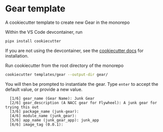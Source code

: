 # Gear template

A cookiecutter template to create new Gear in the monorepo

Within the VS Code devcontainer, run

```bash
pipx install cookiecutter
```

If you are not using the devcontainer, see the [cookiecutter docs](https://cookiecutter.readthedocs.io/en/2.5.0/README.html) for installation.

Run cookiecutter from the root directory of the monorepo

```bash
cookiecutter templates/gear --output-dir gear/
```

You will then be prompted to instantiate the gear.
Type `enter` to accept the default value, or provide a new value.

```
  [1/6] gear_name (Gear Name): Junk Gear
  [2/6] gear_description (A NACC gear for Flywheel): A junk gear for trying this out
  [3/6] package_name (junk-gear): 
  [4/6] module_name (junk_gear): 
  [5/6] app_name (junk_gear_app): junk_app
  [6/6] image_tag (0.0.1): 
```
